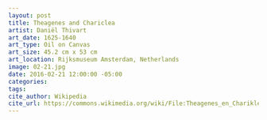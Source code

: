 ```yaml
---
layout: post
title: Theagenes and Chariclea
artist: Daniël Thivart
art_date: 1625-1640
art_type: Oil on Canvas
art_size: 45.2 cm x 53 cm
art_location: Rijksmuseum Amsterdam, Netherlands
image: 02-21.jpg
date: 2016-02-21 12:00:00 -05:00
categories:
tags:
cite_author: Wikipedia
cite_url: https://commons.wikimedia.org/wiki/File:Theagenes_en_Chariklea_Rijksmuseum_SK-A-4668.jpeg
---
```

